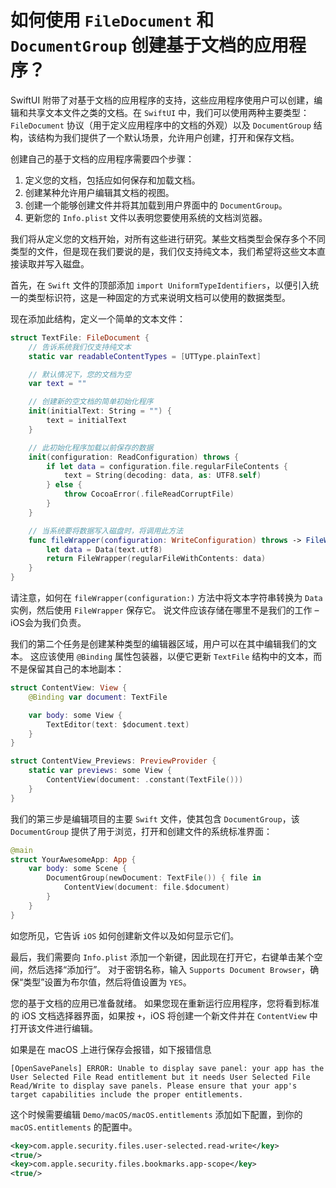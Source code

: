 如何使用 `FileDocument` 和 `DocumentGroup` 创建基于文档的应用程序？
===

SwiftUI 附带了对基于文档的应用程序的支持，这些应用程序使用户可以创建，编辑和共享文本文件之类的文档。在 `SwiftUI` 中，我们可以使用两种主要类型：`FileDocument` 协议（用于定义应用程序中的文档的外观）以及 `DocumentGroup` 结构，该结构为我们提供了一个默认场景，允许用户创建，打开和保存文档。

创建自己的基于文档的应用程序需要四个步骤：

1. 定义您的文档，包括应如何保存和加载文档。
2. 创建某种允许用户编辑其文档的视图。
3. 创建一个能够创建文件并将其加载到用户界面中的 `DocumentGroup`。
4. 更新您的 `Info.plist` 文件以表明您要使用系统的文档浏览器。

我们将从定义您的文档开始，对所有这些进行研究。某些文档类型会保存多个不同类型的文件，但是现在我们要说的是，我们仅支持纯文本，我们希望将这些文本直接读取并写入磁盘。

首先，在 `Swift` 文件的顶部添加 `import UniformTypeIdentifiers`，以便引入统一的类型标识符，这是一种固定的方式来说明文档可以使用的数据类型。

现在添加此结构，定义一个简单的文本文件：

```swift
struct TextFile: FileDocument {
    // 告诉系统我们仅支持纯文本
    static var readableContentTypes = [UTType.plainText]

    // 默认情况下，您的文档为空
    var text = ""

    // 创建新的空文档的简单初始化程序
    init(initialText: String = "") {
        text = initialText
    }

    // 此初始化程序加载以前保存的数据
    init(configuration: ReadConfiguration) throws {
        if let data = configuration.file.regularFileContents {
            text = String(decoding: data, as: UTF8.self)
        } else {
            throw CocoaError(.fileReadCorruptFile)
        }
    }

    // 当系统要将数据写入磁盘时，将调用此方法
    func fileWrapper(configuration: WriteConfiguration) throws -> FileWrapper {
        let data = Data(text.utf8)
        return FileWrapper(regularFileWithContents: data)
    }
}
```

请注意，如何在 `fileWrapper(configuration:)` 方法中将文本字符串转换为 `Data` 实例，然后使用 `FileWrapper` 保存它。 说文件应该存储在哪里不是我们的工作 – iOS会为我们负责。

我们的第二个任务是创建某种类型的编辑器区域，用户可以在其中编辑我们的文本。 这应该使用 `@Binding` 属性包装器，以便它更新 `TextFile` 结构中的文本，而不是保留其自己的本地副本：

```swift
struct ContentView: View {
    @Binding var document: TextFile

    var body: some View {
        TextEditor(text: $document.text)
    }
}

struct ContentView_Previews: PreviewProvider {
    static var previews: some View {
        ContentView(document: .constant(TextFile()))
    }
}

```

我们的第三步是编辑项目的主要 `Swift` 文件，使其包含 `DocumentGroup`，该 `DocumentGroup` 提供了用于浏览，打开和创建文件的系统标准界面：

```swift
@main
struct YourAwesomeApp: App {
    var body: some Scene {
        DocumentGroup(newDocument: TextFile()) { file in
            ContentView(document: file.$document)
        }
    }
}
```

如您所见，它告诉 `iOS` 如何创建新文件以及如何显示它们。

最后，我们需要向 `Info.plist` 添加一个新键，因此现在打开它，右键单击某个空间，然后选择“添加行”。 对于密钥名称，输入 `Supports Document Browser`，确保“类型”设置为布尔值，然后将值设置为 `YES`。

您的基于文档的应用已准备就绪。 如果您现在重新运行应用程序，您将看到标准的 iOS 文档选择器界面，如果按 `+`，iOS 将创建一个新文件并在 `ContentView` 中打开该文件进行编辑。

如果是在 macOS 上进行保存会报错，如下报错信息

```
[OpenSavePanels] ERROR: Unable to display save panel: your app has the User Selected File Read entitlement but it needs User Selected File Read/Write to display save panels. Please ensure that your app's target capabilities include the proper entitlements.
```

这个时候需要编辑 `Demo/macOS/macOS.entitlements` 添加如下配置，到你的 `macOS.entitlements` 的配置中。

```xml
<key>com.apple.security.files.user-selected.read-write</key>
<true/>
<key>com.apple.security.files.bookmarks.app-scope</key>
<true/>
```